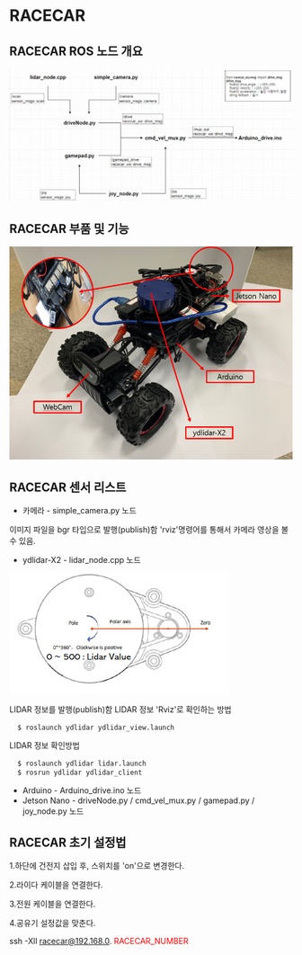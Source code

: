 # RACECAR

## RACECAR ROS 노드 개요

![get_image](img/get_image.png)

## RACECAR 부품 및 기능

![racecar_fusion](img/racecar_fusion.PNG)

## RACECAR 센서 리스트

* 카메라 - simple_camera.py 노드

이미지 파일을 bgr 타입으로 발행(publish)함
'rviz'명령어를 통해서 카메라 영상을 볼 수 있음.

* ydlidar-X2 - lidar_node.cpp 노드

![ydlidar_figure](img/lidar_figure.png)

LIDAR 정보를 발행(publish)함
LIDAR 정보 'Rviz'로 확인하는 방법

      $ roslaunch ydlidar ydlidar_view.launch

LIDAR 정보 확인방법

      $ roslaunch ydlidar lidar.launch
      $ rosrun ydlidar ydlidar_client

* Arduino - Arduino_drive.ino 노드
* Jetson Nano - driveNode.py / cmd_vel_mux.py / gamepad.py / joy_node.py 노드

## RACECAR 초기 설정법

1.하단에 건전지 삽입 후, 스위치를 'on'으로 변경한다.

2.라이다 케이블을 연결한다.

3.전원 케이블을 연결한다.

4.공유기 설정값을 맞춘다.

ssh -Xll racecar@192.168.0. <span style ="color:red">RACECAR_NUMBER</span>

